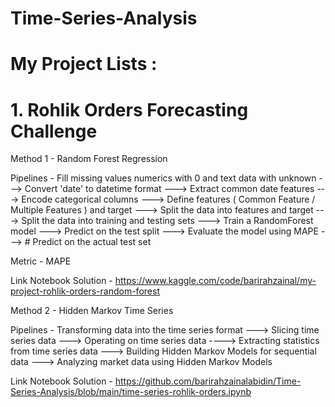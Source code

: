 # Time-Series-Analysis


# My Project Lists :


# 1. Rohlik Orders Forecasting Challenge

Method 1 - Random Forest Regression

Pipelines - Fill missing values numerics with 0  and text data with unknown ---> Convert 'date' to datetime format ---> Extract common date features 
---> Encode categorical columns ---> Define features ( Common Feature / Multiple Features ) and target ---> Split the data into features and target 
---> Split the data into training and testing sets ---> Train a RandomForest model ---> Predict on the test split ---> Evaluate the model using MAPE
---> # Predict on the actual test set

Metric - MAPE

Link Notebook Solution - https://www.kaggle.com/code/barirahzainal/my-project-rohlik-orders-random-forest


Method 2 - Hidden Markov Time Series


Pipelines -  Transforming data into the time series format --->  Slicing time series data ---> Operating on time series data 
----> Extracting statistics from time series data ---> Building Hidden Markov Models for sequential data ---> Analyzing market data using Hidden Markov Models

Link Notebook Solution - https://github.com/barirahzainalabidin/Time-Series-Analysis/blob/main/time-series-rohlik-orders.ipynb




